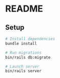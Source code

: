 # README

## Setup

```bash
# Install dependencies
bundle install

# Run migrations
bin/rails db:migrate

# Launch server
bin/rails server
```